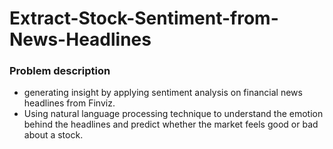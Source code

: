 # Extract-Stock-Sentiment-from-News-Headlines
### Problem description
* generating insight by applying sentiment analysis on financial news headlines from Finviz. 
* Using natural language processing technique to understand the emotion behind the headlines and predict whether the market feels good or bad about a stock.
